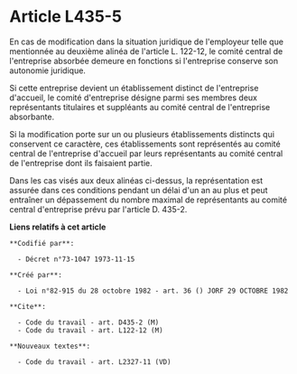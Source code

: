 # Article L435-5

En cas de modification dans la situation juridique de l'employeur telle que mentionnée au deuxième alinéa de l'article L.
122-12, le comité central de l'entreprise absorbée demeure en fonctions si l'entreprise conserve son autonomie juridique.

Si cette entreprise devient un établissement distinct de l'entreprise d'accueil, le comité d'entreprise désigne parmi ses
membres deux représentants titulaires et suppléants au comité central de l'entreprise absorbante.

Si la modification porte sur un ou plusieurs établissements distincts qui conservent ce caractère, ces établissements sont
représentés au comité central de l'entreprise d'accueil par leurs représentants au comité central de l'entreprise dont ils
faisaient partie.

Dans les cas visés aux deux alinéas ci-dessus, la représentation est assurée dans ces conditions pendant un délai d'un an au
plus et peut entraîner un dépassement du nombre maximal de représentants au comité central d'entreprise prévu par l'article
D. 435-2.

**Liens relatifs à cet article**

	**Codifié par**:

	  - Décret n°73-1047 1973-11-15

	**Créé par**:

	  - Loi n°82-915 du 28 octobre 1982 - art. 36 () JORF 29 OCTOBRE 1982

	**Cite**:

	  - Code du travail - art. D435-2 (M)
	  - Code du travail - art. L122-12 (M)

	**Nouveaux textes**:

	  - Code du travail - art. L2327-11 (VD)

